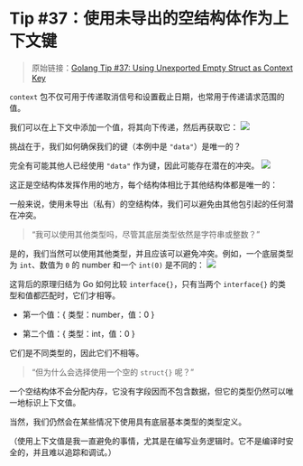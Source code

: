 # Tip #37：使用未导出的空结构体作为上下文键

> 原始链接：[Golang Tip #37: Using Unexported Empty Struct as Context Key](https://twitter.com/func25/status/1763897057511899516)

`context` 包不仅可用于传递取消信号和设置截止日期，也常用于传递请求范围的值。

我们可以在上下文中添加一个值，将其向下传递，然后再获取它：
![](./images/037/37_01.png)

挑战在于，我们如何确保我们的键（本例中是 `"data"`）是唯一的？

完全有可能其他人已经使用 `"data"` 作为键，因此可能存在潜在的冲突。
![](./images/037/37_02.png)

这正是空结构体发挥作用的地方，每个结构体相比于其他结构体都是唯一的：

一般来说，使用未导出（私有）的空结构体，我们可以避免由其他包引起的任何潜在冲突。

> “我可以使用其他类型吗，尽管其底层类型依然是字符串或整数？”

是的，我们当然可以使用其他类型，并且应该可以避免冲突。例如，一个底层类型为 `int`、数值为 `0` 的 number 和一个 `int(0)` 是不同的：
![](./images/037/37_03.png)

这背后的原理归结为 Go 如何比较 `interface{}`，只有当两个 `interface{}` 的类型和值都匹配时，它们才相等。

- 第一个值：{ 类型：number，值：0 }

- 第二个值：{ 类型：int，值：0 }

它们是不同类型的，因此它们不相等。

> “但为什么会选择使用一个空的 `struct{}` 呢？”

一个空结构体不会分配内存，它没有字段因而不包含数据，但它的类型仍然可以唯一地标识上下文值。

当然，我们仍然会在某些情况下使用具有底层基本类型的类型定义。

（使用上下文值是我一直避免的事情，尤其是在编写业务逻辑时。它不是编译时安全的，并且难以追踪和调试。）
